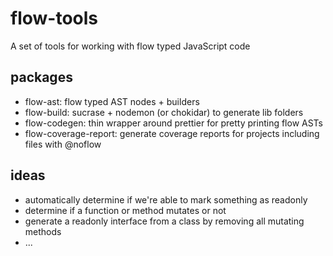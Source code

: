 # flow-tools

A set of tools for working with flow typed JavaScript code

## packages

- flow-ast: flow typed AST nodes + builders
- flow-build: sucrase + nodemon (or chokidar) to generate lib folders
- flow-codegen: thin wrapper around prettier for pretty printing flow ASTs
- flow-coverage-report: generate coverage reports for projects including files with @noflow

## ideas

- automatically determine if we're able to mark something as readonly
- determine if a function or method mutates or not
- generate a readonly interface from a class by removing all mutating methods
- ...
